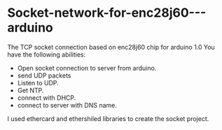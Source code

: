 Socket-network-for-enc28j60---arduino
=====================================

The TCP socket connection based on enc28j60 chip for arduino 1.0
You have the following abilities:
 - Open socket connection to server from arduino.
 - send UDP packets
 - Listen to UDP.
 - Get NTP.
 - connect with DHCP.
 - connect to server with DNS name.

I used ethercard and ethershiled libraries to create the socket project.

